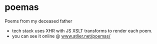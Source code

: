 # poemas
Poems from my deceased father

* tech stack uses XHR with JS XSLT transforms to render each poem.
* you can see it online @ www.atlier.net/poemas/
  
